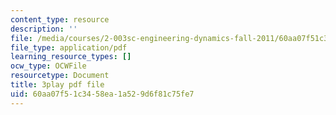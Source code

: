 ```yaml
---
content_type: resource
description: ''
file: /media/courses/2-003sc-engineering-dynamics-fall-2011/60aa07f51c3458ea1a529d6f81c75fe7_zlbbbA5Uuu8.pdf
file_type: application/pdf
learning_resource_types: []
ocw_type: OCWFile
resourcetype: Document
title: 3play pdf file
uid: 60aa07f5-1c34-58ea-1a52-9d6f81c75fe7
---
```


